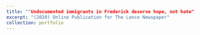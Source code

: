 ```yaml
---
title: ""Undocumented immigrants in Frederick deserve hope, not hate"
excerpt: "(2020) Online Publication for The Lance Newspaper"
collection: portfolio
---
```


